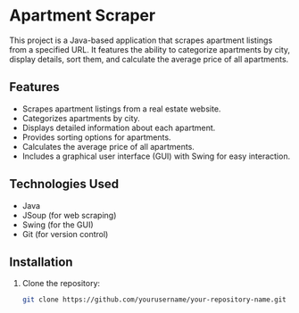 # Apartment Scraper

This project is a Java-based application that scrapes apartment listings from a specified URL. It features the ability to categorize apartments by city, display details, sort them, and calculate the average price of all apartments.

## Features

- Scrapes apartment listings from a real estate website.
- Categorizes apartments by city.
- Displays detailed information about each apartment.
- Provides sorting options for apartments.
- Calculates the average price of all apartments.
- Includes a graphical user interface (GUI) with Swing for easy interaction.

## Technologies Used

- Java
- JSoup (for web scraping)
- Swing (for the GUI)
- Git (for version control)

## Installation

1. Clone the repository:
   ```bash
   git clone https://github.com/yourusername/your-repository-name.git
